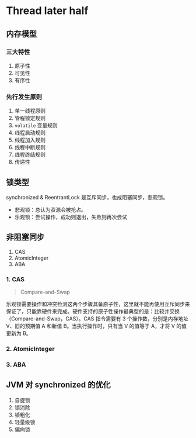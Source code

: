 # Thread later half

## 内存模型

### 三大特性

1. 原子性
2. 可见性
3. 有序性

### 先行发生原则

1. 单一线程原则
2. 管程锁定规则
3. `volatile` 变量规则
4. 线程启动规则
5. 线程加入规则
6. 线程中断规则
7. 线程终结规则
8. 传递性

## 锁类型

synchronized & ReentrantLock 是互斥同步，也成阻塞同步，悲观锁。

- 悲观锁：总认为资源会被抢占。
- 乐观锁：尝试操作，成功则退出，失败则再次尝试

## 非阻塞同步

1. CAS
2. AtomicInteger
3. ABA

### 1. CAS

> Compare-and-Swap

乐观锁需要操作和冲突检测这两个步骤具备原子性，这里就不能再使用互斥同步来保证了，只能靠硬件来完成。硬件支持的原子性操作最典型的是：比较并交换（Compare-and-Swap，CAS）。CAS 指令需要有 3 个操作数，分别是内存地址 V、旧的预期值 A 和新值 B。当执行操作时，只有当 V 的值等于 A，才将 V 的值更新为 B。

### 2. AtomicInteger

### 3. ABA

## JVM 对 synchronized 的优化

1. 自旋锁
2. 锁消除
3. 锁粗化
4. 轻量级锁
5. 偏向锁
